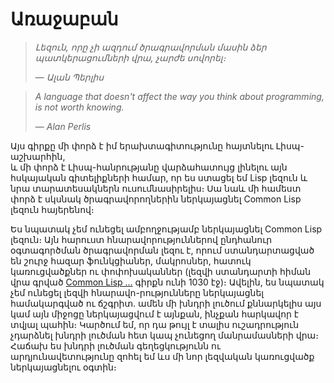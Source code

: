 
# Առաջաբան

> _Լեզուն, որը չի ազդում ծրագրավորման մասին ձեր պատկերացումների վրա, չարժե սովորել։_
>
> — _Ալան Պերլիս_


> _A language that doesn't affect the way you think about programming, is not worth knowing._
>
> — _Alan Perlis_

Այս գիրքը մի փորձ է իմ երախտագիտությունը հայտնելու Լիսպ-աշխարհին,  
և մի փորձ է Լիսպ-հանրությանը վարձահատույց լինելու այն հսկայական 
գիտելիքների համար, որ ես ստացել եմ Lisp լեզուն և նրա տարատեսակներն 
ուսումնասիրելիս։ Սա նաև մի համեստ փորձ է սկսնակ ծրագրավորողներին 
ներկայացնել Common Lisp լեզուն հայերենով։ 

Ես նպատակ չեմ ունեցել ամբողջությամբ ներկայացնել Common Lisp լեզուն։ 
Այն հարուստ հնարավորություններով ընդհանուր օգտագործման ծրագրավորման 
լեզու է, որում ստանդարտացված են շուրջ հազար ֆունկցիաներ, մակրոսներ, 
հատուկ կառուցվածքներ ու փոփոխականներ (լեզվի ստանդարտի հիման վրա գրված 
[Common Lisp ...]() գիրքն ունի 1030 էջ)։ Ավելին, ես նպատակ չեմ ունեցել լեզվի 
հնարավո\-րությունները ներկայացնել համակարգված ու ճշգրիտ. ամեն մի խնդրի 
լուծում քննարկելիս այս կամ այն միջոցը ներկայացվում է այնքան, ինչքան 
հարկավոր է տվյալ պահին։ Կարծում եմ, որ դա թույլ է տալիս ուշադրություն 
չդարձնել խնդրի լուծման հետ կապ չունեցող մանրամասների վրա։ Հաճախ ես
խնդրի լուծման գեղեցկությունն ու արդյունավետությունը զոհել եմ ևս մի
նոր լեզվական կառուցվածք ներկայացնելու օգտին։
